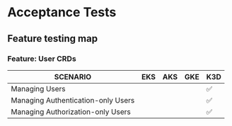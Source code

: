# Acceptance Tests

## Feature testing map
<!-- insert snippet -->
### Feature: User CRDs

|              SCENARIO              | EKS | AKS | GKE | K3D |
|------------------------------------|-----|-----|-----|-----|
| Managing Users                     |     |     |     | ✅  |
| Managing Authentication-only Users |     |     |     | ✅  |
| Managing Authorization-only Users  |     |     |     | ✅  |

